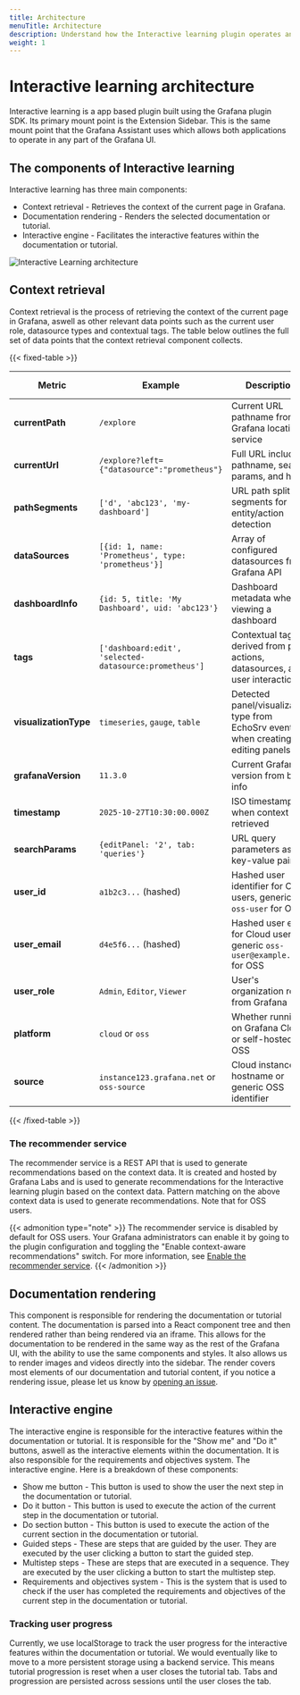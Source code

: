 ```yaml
---
title: Architecture
menuTitle: Architecture
description: Understand how the Interactive learning plugin operates and how it communicates with the Recommender service.
weight: 1
---
```


# Interactive learning architecture

Interactive learning is a app based plugin built using the Grafana plugin SDK. Its primary mount point is the Extension Sidebar. This is the same mount point that the Grafana Assistant uses which allows both applications to operate in any part of the Grafana UI.

## The components of Interactive learning

Interactive learning has three main components:

- Context retrieval - Retrieves the context of the current page in Grafana.
- Documentation rendering - Renders the selected documentation or tutorial.
- Interactive engine - Facilitates the interactive features within the documentation or tutorial.

![Interactive Learning architecture](/media/pathfinder/architecture.png)

## Context retrieval

Context retrieval is the process of retrieving the context of the current page in Grafana, aswell as other relevant data points such as the current user role, datasource types and contextual tags. The table below outlines the full set of data points that the context retrieval component collects.

{{< fixed-table >}}

| Metric                           | Example                                                | Description                                                                                          | Sent to Recommender   |
| -------------------------------- | ------------------------------------------------------ | ---------------------------------------------------------------------------------------------------- | --------------------- |
| **currentPath**                  | `/explore`                                             | Current URL pathname from Grafana location service                                                   | Yes (as `path`)       |
| **currentUrl**                   | `/explore?left={"datasource":"prometheus"}`            | Full URL including pathname, search params, and hash                                                 | No                    |
| **pathSegments**                 | `['d', 'abc123', 'my-dashboard']`                      | URL path split into segments for entity/action detection                                             | No                    |
| **dataSources**                  | `[{id: 1, name: 'Prometheus', type: 'prometheus'}]`    | Array of configured datasources from Grafana API                                                     | Yes (types only)      |
| **dashboardInfo**                | `{id: 5, title: 'My Dashboard', uid: 'abc123'}`        | Dashboard metadata when viewing a dashboard                                                          | No                    |
| **tags**                         | `['dashboard:edit', 'selected-datasource:prometheus']` | Contextual tags derived from path, actions, datasources, and user interactions                       | Yes                   |
| **visualizationType**            | `timeseries`, `gauge`, `table`                         | Detected panel/visualization type from EchoSrv events when creating or editing panels                | No (included in tags) |
| **grafanaVersion**               | `11.3.0`                                               | Current Grafana version from build info                                                              | No                    |
| **timestamp**                    | `2025-10-27T10:30:00.000Z`                             | ISO timestamp when context was retrieved                                                             | No                    |
| **searchParams**                 | `{editPanel: '2', tab: 'queries'}`                     | URL query parameters as key-value pairs                                                              | No                    |
| **user_id**                      | `a1b2c3...` (hashed)                                   | Hashed user identifier for Cloud users, generic `oss-user` for OSS                                   | Yes                   |
| **user_email**                   | `d4e5f6...` (hashed)                                   | Hashed user email for Cloud users, generic `oss-user@example.com` for OSS                            | Yes                   |
| **user_role**                    | `Admin`, `Editor`, `Viewer`                            | User's organization role from Grafana                                                                | Yes                   |
| **platform**                     | `cloud` or `oss`                                       | Whether running on Grafana Cloud or self-hosted OSS                                                  | Yes                   |
| **source**                       | `instance123.grafana.net` or `oss-source`              | Cloud instance hostname or generic OSS identifier | Yes                   |
{{< /fixed-table >}}

### The recommender service

The recommender service is a REST API that is used to generate recommendations based on the context data. It is created and hosted by Grafana Labs and is used to generate recommendations for the Interactive learning plugin based on the context data. Pattern matching on the above context data is used to generate recommendations. Note that for OSS users.

{{< admonition type="note" >}}
The recommender service is disabled by default for OSS users. Your Grafana administrators can enable it by going to the plugin configuration and toggling the "Enable context-aware recommendations" switch. For more information, see [Enable the recommender service](/docs/pathfinder/enable-the-recommender-service/).
{{< /admonition >}}

## Documentation rendering

This component is responsible for rendering the documentation or tutorial content. The documentation is parsed into a React component tree and then rendered rather than being rendered via an iframe. This allows for the documentation to be rendered in the same way as the rest of the Grafana UI, with the ability to use the same components and styles. It also allows us to render images and videos directly into the sidebar. The render covers most elements of our documentation and tutorial content, if you notice a rendering issue, please let us know by [opening an issue](https://github.com/grafana/grafana-pathfinder-app/issues/new).

## Interactive engine

The interactive engine is responsible for the interactive features within the documentation or tutorial. It is responsible for the "Show me" and "Do it" buttons, aswell as the interactive elements within the documentation. It is also responsible for the requirements and objectives system. The interactive engine. Here is a breakdown of these components:
* Show me button - This button is used to show the user the next step in the documentation or tutorial.
* Do it button - This button is used to execute the action of the current step in the documentation or tutorial.
* Do section button - This button is used to execute the action of the current section in the documentation or tutorial.
* Guided steps - These are steps that are guided by the user. They are executed by the user clicking a button to start the guided step.
* Multistep steps - These are steps that are executed in a sequence. They are executed by the user clicking a button to start the multistep step.
* Requirements and objectives system - This is the system that is used to check if the user has completed the requirements and objectives of the current step in the documentation or tutorial.

### Tracking user progress

Currently, we use localStorage to track the user progress for the interactive features within the documentation or tutorial. We would eventually like to move to a more persistent storage using a backend service. This means tutorial progression is reset when a user closes the tutorial tab. Tabs and progression are persisted across sessions until the user closes the tab.